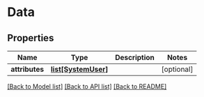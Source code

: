 # Data

## Properties
Name | Type | Description | Notes
------------ | ------------- | ------------- | -------------
**attributes** | [**list[SystemUser]**](SystemUser.md) |  | [optional] 

[[Back to Model list]](../README.md#documentation-for-models) [[Back to API list]](../README.md#documentation-for-api-endpoints) [[Back to README]](../README.md)


